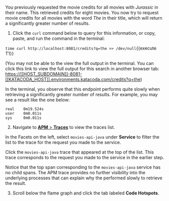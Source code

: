 You previously requested the movie credits for all movies with _Jurassic_ in their name. This retrieved credits for eight movies. You now try to request movie credits for all movies with the word _The_ in their title, which will return a significantly greater number of results.

1. Click the `curl` command below to query for this information, or copy, paste, and run the command in the terminal:

  `time curl http://localhost:8081/credits?q=the >> /dev/null`{{execute T1}}

  (You may not be able to the view the full output in the terminal. You can click this link to view the full output for this search in another browser tab: <https://[[HOST_SUBDOMAIN]]-8081-[[KATACODA_HOST]].environments.katacoda.com/credits?q=the>)

  In the terminal, you observe that this endpoint performs quite slowly when retrieving a significantly greater number of results. For example, you may see a result like the one below:

  ```
  real    0m19.524s
  user    0m0.011s
  sys     0m0.011s
  ```
2. Navigate to <a href="https://app.datadoghq.com/apm/traces" target="_datadog">**APM** > **Traces**</a> to view the traces list.

  In the Facets on the left, select `movies-api-java` under **Service** to filter the list to the trace for the request you made to the service.

  Click the `movies-api-java` trace that appeared at the top of the list. This trace corresponds to the request you made to the service in the earlier step.

  Notice that the top span corresponding to the `movies-api-java` service has no child spans. The APM trace provides no further visibility into the underlying processes that can explain why the performed slowly to retrieve the result. 

3.  Scroll below the flame graph and click the tab labeled **Code Hotspots**.
